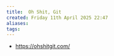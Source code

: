 ```yaml
---
title:  Oh Shit, Git
created: Friday 11th April 2025 22:47
aliases: 
tags: 
---
```

- https://ohshitgit.com/

